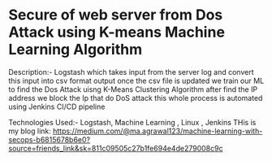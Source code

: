 # Secure of web server from Dos Attack using K-means Machine Learning Algorithm
Description:- Logstash which takes input from the server log and convert this input into csv format output once the csv file is updated we train our ML to find the Dos Attack uisng K-Means Clustering Algorithm after find the IP address we block the Ip that do DoS attack this whole process is automated using Jenkins CI/CD pipeline

Technologies Used:- Logstash, Machine Learning , Linux , Jenkins 
THis is my blog link: 
https://medium.com/@ma.agrawal123/machine-learning-with-secops-b6815678b6e0?source=friends_link&sk=811c09505c27b1fe694e4de279008c9c
